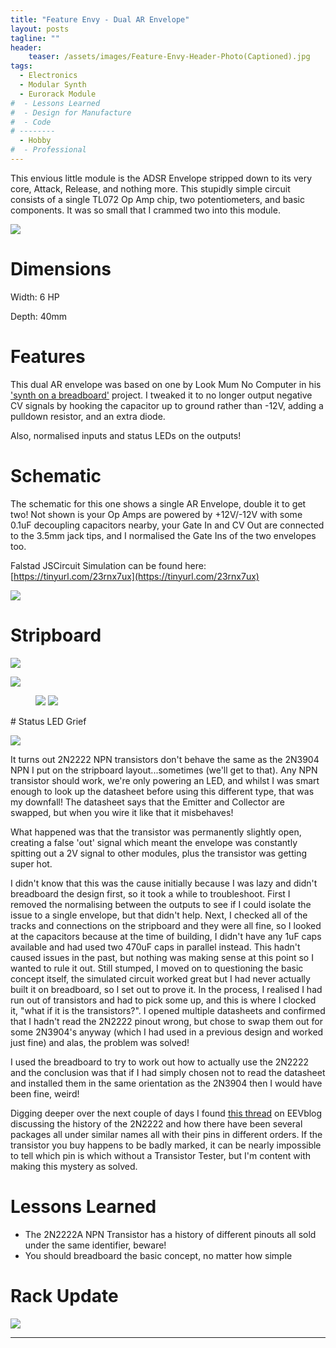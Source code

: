 ```yaml
---
title: "Feature Envy - Dual AR Envelope"
layout: posts
tagline: ""
header:
    teaser: /assets/images/Feature-Envy-Header-Photo(Captioned).jpg
tags:
  - Electronics
  - Modular Synth
  - Eurorack Module
#  - Lessons Learned
#  - Design for Manufacture
#  - Code
# --------
  - Hobby
#  - Professional
---
```


This envious little module is the ADSR Envelope stripped down to its very core, Attack, Release, and nothing more. This stupidly simple circuit consists of a single TL072 Op Amp chip, two potentiometers, and basic components. It was so small that I crammed two into this module.

![](../assets/images/Feature-Envy-Header-Photo(uncaptioned).jpg)

# Dimensions

Width: 6 HP

Depth: 40mm

# Features

This dual AR envelope was based on one by Look Mum No Computer in his ['synth on a breadboard'](https://www.youtube.com/watch?v=GsTGu2V7tcU) project. I tweaked it to no longer output negative CV signals by hooking the capacitor up to ground rather than -12V, adding a pulldown resistor, and an extra diode.

Also, normalised inputs and status LEDs on the outputs!

# Schematic

The schematic for this one shows a single AR Envelope, double it to get two! Not shown is your Op Amps are powered by +12V/-12V with some 0.1uF decoupling capacitors nearby, your Gate In and CV Out are connected to the 3.5mm jack tips, and I normalised the Gate Ins of the two envelopes too.

Falstad JSCircuit Simulation can be found here: [https://tinyurl.com/23rnx7ux](https://tinyurl.com/23rnx7ux)

![](../assets/images/Feature-Envy-Schematic(Single-AR).png)
# Stripboard

![](../assets/images/Feature-Envy-AR-Envelope-Stripboardv1.0.png)

![](../assets/images/Feature%20Envy%20Diagonal%20Front.jpg)
<figure class="half">
    <a href="/assets/images/Feature-Envy-Side-View.jpg"><img src="/assets/images/Feature-Envy-Side-View.jpg"></a>
    <a href="/assets/images/Feature-Envy-Rear.jpg"><img src="/assets/images/Feature-Envy-Rear.jpg"></a>
</figure>
# Status LED Grief

![](../assets/images/Status-LED-Grief.png)

It turns out 2N2222 NPN transistors don't behave the same as the 2N3904 NPN I put on the stripboard layout...sometimes (we'll get to that). Any NPN transistor should work, we're only powering an LED, and whilst I was smart enough to look up the datasheet before using this different type, that was my downfall! The datasheet says that the Emitter and Collector are swapped, but when you wire it like that it misbehaves!

What happened was that the transistor was permanently slightly open, creating a false 'out' signal which meant the envelope was constantly spitting out a 2V signal to other modules, plus the transistor was getting super hot.

I didn't know that this was the cause initially because I was lazy and didn't breadboard the design first, so it took a while to troubleshoot. First I removed the normalising between the outputs to see if I could isolate the issue to a single envelope, but that didn't help. Next, I checked all of the tracks and connections on the stripboard and they were all fine, so I looked at the capacitors because at the time of building, I didn't have any 1uF caps available and had used two 470uF caps in parallel instead. This hadn't caused issues in the past, but nothing was making sense at this point so I wanted to rule it out. Still stumped, I moved on to questioning the basic concept itself, the simulated circuit worked great but I had never actually built it on breadboard, so I set out to prove it. In the process, I realised I had run out of transistors and had to pick some up, and this is where I clocked it, "what if it is the transistors?". I opened multiple datasheets and confirmed that I hadn't read the 2N2222 pinout wrong, but chose to swap them out for some 2N3904's anyway (which I had used in a previous design and worked just fine) and alas, the problem was solved!

I used the breadboard to try to work out how to actually use the 2N2222 and the conclusion was that if I had simply chosen not to read the datasheet and installed them in the same orientation as the 2N3904 then I would have been fine, weird!

Digging deeper over the next couple of days I found [this thread](https://www.eevblog.com/forum/beginners/2n2222a-pins-are-ebc-or-cbe/) on EEVblog discussing the history of the 2N2222 and how there have been several packages all under similar names all with their pins in different orders. If the transistor you buy happens to be badly marked, it can be nearly impossible to tell which pin is which without a Transistor Tester, but I'm content with making this mystery as solved.

# Lessons Learned

- The 2N2222A NPN Transistor has a history of different pinouts all sold under the same identifier, beware!
- You should breadboard the basic concept, no matter how simple

# Rack Update

![](../assets/images/Feature-Envy-Rack-Update.jpg)


***